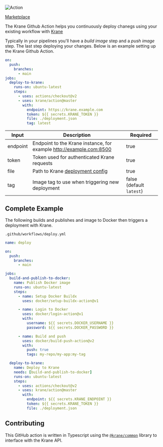 ![Action](https://user-images.githubusercontent.com/21694364/103450363-49f2ae80-4c83-11eb-82a9-7fcbb8a2f4d0.png)

[Marketplace](https://github.com/marketplace/actions/krane)

The Krane Github Action helps you continuously deploy chanegs using your existing workflow with [Krane](https://krane.sh)

Typically in your pipelines you'll have a _build image_ step and a _push image_ step. The last step deploying your changes. Below is an example setting up the Krane Github Action.

```yml
on:
  push:
    branches:
      - main
jobs:
  deploy-to-krane:
    runs-on: ubuntu-latest
    steps:
      - uses: actions/checkout@v2
      - uses: krane/action@master
        with:
          endpoint: https://krane.example.com
          token: ${{ secrets.KRANE_TOKEN }}
          file: ./deployment.json
          tag: latest
```

| Input    | Description                                                                              | Required                 |
| -------- | ---------------------------------------------------------------------------------------  | ------------------------ |
| endpoint | Endpoint to the Krane instance, for example http://example.com:8500                      | true                     |
| token    | Token used for authenticated Krane requests                                              | true                     |
| file     | Path to Krane [deployment config](https://docs.krane.sh/#/docs/deployment)               | true                     |
| tag      | Image tag to use when triggering new deployment                                          | false (default `latest`) |

## Complete Example

The following builds and publishes and image to Docker then triggers a deployment with Krane.

`.github/workflows/deploy.yml`

```yml
name: deploy

on:
  push:
    branches:
      - main

jobs:
  build-and-publish-to-docker:
    name: Publish Docker image
    runs-on: ubuntu-latest
    steps:
      - name: Setup Docker Buildx
        uses: docker/setup-buildx-action@v1

      - name: Login to Docker
        uses: docker/login-action@v1
        with:
          username: ${{ secrets.DOCKER_USERNAME }}
          password: ${{ secrets.DOCKER_PASSWORD }}

      - name: Build and push
        uses: docker/build-push-action@v2
        with:
          push: true
          tags: my-repo/my-app:my-tag

  deploy-to-krane:
    name: Deploy to Krane
    needs: [build-and-publish-to-docker]
    runs-on: ubuntu-latest
    steps:
      - uses: actions/checkout@v2
      - uses: krane/action@master
        with:
          endpoint: ${{ secrets.KRANE_ENDPOINT }}
          token: ${{ secrets.KRANE_TOKEN }}
          file: ./deployment.json
```

## Contributing

This GitHub action is written in Typescript using the [`@krane/common`](https://github.com/krane/common) library to interface with the Krane API.
